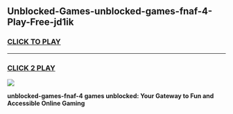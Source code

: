 
## Unblocked-Games-unblocked-games-fnaf-4-Play-Free-jd1ik
<h3>
<a href="https://premium76.site?title=unblocked-games-fnaf-4&ref=17A">CLICK TO PLAY</a></h3>
<hr>

<h3>
<a href="https://premium76.site?title=unblocked-games-fnaf-4&ref=17A">CLICK 2 PLAY</a>
  
</h3>

<a href="https://premium76.site?title=unblocked-games-fnaf-4&ref=17A"><img src="https://clearcache.store/games.png"></a>


**unblocked-games-fnaf-4 games unblocked: Your Gateway to Fun and Accessible Online Gaming**
